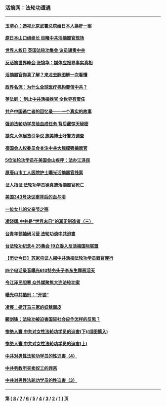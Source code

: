 ### 活摘网：法轮功遭遇
---
#### [玉清心：透视北京武警总院给日本人换肝一案](../../pages/nf5881/n13771978.md?02160430) 
#### [原日本山口组组长 目睹中共活摘器官现场](../../pages/nf5881/n13767360.md?02160430) 
#### [世界人权日 英国法轮功集会 议员谴责中共](../../pages/nf5881/n13431763.md?02160430) 
#### [反活摘世界峰会 张锦华：媒体应报导事实真相](../../pages/nf5881/n13278502.md?02160430) 
#### [活摘器官你真了解？来龙去脉图解一次看懂](../../pages/nf5881/n13013820.md?02160430) 
#### [政界名流：为什么全球医疗机构要信中共？](../../pages/nf5881/n11945479.md?02160430) 
#### [英法庭： 制止中共活摘器官 全世界有责任](../../pages/nf5881/n11330691.md?02160430) 
#### [共产中国逃亡者的回忆录——一个真实的故事](../../pages/nf5881/n10918649.md?02160430) 
#### [强迫法轮功学员验血成任务 背后藏惊天秘密](../../pages/nf5881/n4252384.md?02160430) 
#### [捷克人体展览引争议 旅美博士吁警方调查](../../pages/nf5881/n9429187.md?02160430) 
#### [德国会人权委员会关注中共大规模强摘器官](../../pages/nf5881/n8418950.md?02160430) 
#### [5位法轮功学员在美国会山疾呼：法办江泽民](../../pages/nf5881/n8101519.md?02160430) 
#### [原唐山市工人医院护士曝光活摘器官线索](../../pages/nf5881/n8076384.md?02160430) 
#### [证人指证 法轮功学员徐真遭活摘器官死亡](../../pages/nf5881/n8042467.md?02160430) 
#### [美国343号决议案背后的血与泪](../../pages/nf5881/n8020684.md?02160430) 
#### [一位女儿的父亲节之殇](../../pages/nf5881/n8014122.md?02160430) 
#### [凌晓辉:中共是“世界末日”的真正制造者（三）](../../pages/nf5881/n4210333.md?02160430) 
#### [台青年领袖研习营 法轮功谈中共迫害](../../pages/nf5881/n4141857.md?02160430) 
#### [台法轮功纪念4‧25集会 19立委入反活摘国际联盟](../../pages/nf5881/n4141821.md?02160430) 
#### [【历史今日】苏家屯证人揭中共活摘法轮功学员器官罪行](../../pages/nf5881/n4135912.md?02160430) 
#### [四个电话录音曝光610特务头子李东生罪恶滔天](../../pages/nf5881/n4040060.md?02160430) 
#### [令江泽民胆寒 众外媒聚焦大连法轮功案](../../pages/nf5881/n3932671.md?02160430) 
#### [曝光中共酷刑：“开锁”](../../pages/nf5881/n3889373.md?02160430) 
#### [凌宸：撕开马三家的妖魅画皮](../../pages/nf5881/n3849369.md?02160430) 
#### [郦剑锋：法轮功被迫害国际社会应作怎样的反思？](../../pages/nf5881/n3824560.md?02160430) 
#### [惨绝人寰 中共对女性法轮功学员的迫害(下)(组图慎入)](../../pages/nf5881/n3816285.md?02160430) 
#### [惨绝人寰 中共对女性法轮功学员的迫害(上)](../../pages/nf5881/n3815374.md?02160430) 
#### [中共对男性法轮功学员的性迫害（4）](../../pages/nf5881/n3769144.md?02160430) 
#### [中共劳教所买卖奴工的罪恶](../../pages/nf5881/n3769378.md?02160430) 
#### [中共对男性法轮功学员的性迫害（3）](../../pages/nf5881/n3768231.md?02160430) 

---
#### 第 [ [8](./8.md?02160430) / [7](./7.md?02160430) / [6](./6.md?02160430) / [5](./5.md?02160430) / [4](./4.md?02160430) / [3](./3.md?02160430) / [2](./2.md?02160430) / [1](./1.md?02160430) ] 页

